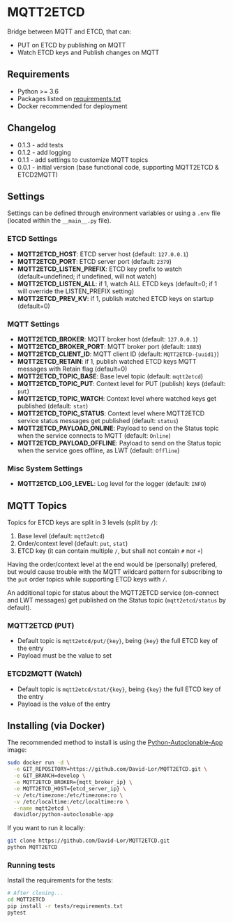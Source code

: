 # MQTT2ETCD

Bridge between MQTT and ETCD, that can:

- PUT on ETCD by publishing on MQTT
- Watch ETCD keys and Publish changes on MQTT

## Requirements

- Python >= 3.6
- Packages listed on [requirements.txt](requirements.txt)
- Docker recommended for deployment

## Changelog

- 0.1.3 - add tests
- 0.1.2 - add logging
- 0.1.1 - add settings to customize MQTT topics
- 0.0.1 - initial version (base functional code, supporting MQTT2ETCD & ETCD2MQTT)

## Settings

Settings can be defined through environment variables or using a `.env` file (located within the `__main__.py` file).

### ETCD Settings

- **MQTT2ETCD_HOST**: ETCD server host (default: `127.0.0.1`)
- **MQTT2ETCD_PORT**: ETCD server port (default: `2379`)
- **MQTT2ETCD_LISTEN_PREFIX**: ETCD key prefix to watch (default=undefined; if undefined, will not watch)
- **MQTT2ETCD_LISTEN_ALL**: if 1, watch ALL ETCD keys (default=0; if 1 will override the LISTEN_PREFIX setting)
- **MQTT2ETCD_PREV_KV**: if 1, publish watched ETCD keys on startup (default=0)

### MQTT Settings

- **MQTT2ETCD_BROKER**: MQTT broker host (default: `127.0.0.1`)
- **MQTT2ETCD_BROKER_PORT**: MQTT broker port (default: `1883`)
- **MQTT2ETCD_CLIENT_ID**: MQTT client ID (default: `MQTT2ETCD-{uuid1}`)
- **MQTT2ETCD_RETAIN**: if 1, publish watched ETCD keys MQTT messages with Retain flag (default=0)
- **MQTT2ETCD_TOPIC_BASE**: Base level topic (default: `mqtt2etcd`)
- **MQTT2ETCD_TOPIC_PUT**: Context level for PUT (publish) keys (default: `put`)
- **MQTT2ETCD_TOPIC_WATCH**: Context level where watched keys get published (default: `stat`)
- **MQTT2ETCD_TOPIC_STATUS**: Context level where MQTT2ETCD service status messages get published (default: `status`)
- **MQTT2ETCD_PAYLOAD_ONLINE**: Payload to send on the Status topic when the service connects to MQTT (default: `Online`)
- **MQTT2ETCD_PAYLOAD_OFFLINE**: Payload to send on the Status topic when the service goes offline, as LWT (default: `Offline`)

### Misc System Settings

- **MQTT2ETCD_LOG_LEVEL**: Log level for the logger (default: `INFO`)

## MQTT Topics

Topics for ETCD keys are split in 3 levels (split by `/`):

1. Base level (default: `mqtt2etcd`)
2. Order/context level (default: `put`, `stat`)
3. ETCD key (it can contain multiple `/`, but shall not contain `#` nor `+`)

Having the order/context level at the end would be (personally) prefered, but would cause trouble with the MQTT wildcard pattern 
  for subscribing to the `put` order topics while supporting ETCD keys with `/`.

An additional topic for status about the MQTT2ETCD service (on-connect and LWT messages) get published on the Status topic
  (`mqtt2etcd/status` by default).

### MQTT2ETCD (PUT)

- Default topic is `mqtt2etcd/put/{key}`, being `{key}` the full ETCD key of the entry
- Payload must be the value to set

### ETCD2MQTT (Watch)

- Default topic is `mqtt2etcd/stat/{key}`, being `{key}` the full ETCD key of the entry
- Payload is the value of the entry

## Installing (via Docker)

The recommended method to install is using the [Python-Autoclonable-App](https://hub.docker.com/r/davidlor/python-autoclonable-app/) image:

```bash
sudo docker run -d \
  -e GIT_REPOSITORY=https://github.com/David-Lor/MQTT2ETCD.git \
  -e GIT_BRANCH=develop \
  -e MQTT2ETCD_BROKER={mqtt_broker_ip} \
  -e MQTT2ETCD_HOST={etcd_server_ip} \
  -v /etc/timezone:/etc/timezone:ro \
  -v /etc/localtime:/etc/localtime:ro \
  --name mqtt2etcd \
  davidlor/python-autoclonable-app
```

If you want to run it locally:

```bash
git clone https://github.com/David-Lor/MQTT2ETCD.git
python MQTT2ETCD
```

### Running tests

Install the requirements for the tests:
```bash
# After cloning...
cd MQTT2ETCD
pip install -r tests/requirements.txt
pytest
```
